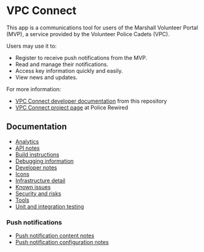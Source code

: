 # VPC Connect

This app is a communications tool for users of the Marshall Volunteer Portal (MVP), a service provided by the Volunteer Police Cadets (VPC).

Users may use it to:

* Register to receive push notifications from the MVP.
* Read and manage their notifications.
* Access key information quickly and easily.
* View news and updates.

For more information:

* [VPC Connect developer documentation](https://policerewired.github.io/vpc-connect/) from this repository
* [VPC Connect project page](https://www.policerewired.org/home/projects/vpc-connect) at Police Rewired

## Documentation

* [Analytics](analytics.md)
* [API notes](api.md)
* [Build instructions](build.md)
* [Debugging information](debugging.md)
* [Developer notes](dev-notes.md)
* [Icons](icons.md)
* [Infrastructure detail](infrastructure.md)
* [Known issues](known-issues.md)
* [Security and risks](security.md)
* [Tools](tools.md)
* [Unit and integration testing](unit-tests.md)

### Push notifications

* [Push notification content notes](push-content.md)
* [Push notification configuration notes](push-configuration.md)
